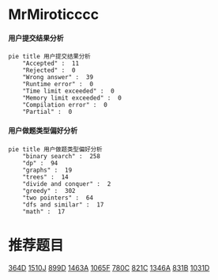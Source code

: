 # MrMiroticccc

<!-- tabs:start -->



#### **用户提交结果分析**

```mermaid
pie title 用户提交结果分析
    "Accepted" :  11
    "Rejected" :  0
    "Wrong answer" :  39
    "Runtime error" :  0
    "Time limit exceeded" :  0
    "Memory limit exceeded" :  0
    "Compilation error" :  0
    "Partial" :  0
```

#### **用户做题类型偏好分析**

```mermaid
pie title 用户做题类型偏好分析
    "binary search" :  258
    "dp" :  94
    "graphs" :  19
    "trees" :  14
    "divide and conquer" :  2
    "greedy" :  302
    "two pointers" :  64
    "dfs and similar" :  17
    "math" :  17
```



<!-- tabs:end -->
# 推荐题目
[364D](https://codeforces.com/contest/364/problem/D)
[1510J](https://codeforces.com/contest/1510/problem/J)
[899D](https://codeforces.com/contest/899/problem/D)
[1463A](https://codeforces.com/contest/1463/problem/A)
[1065F](https://codeforces.com/contest/1065/problem/F)
[780C](https://codeforces.com/contest/780/problem/C)
[821C](https://codeforces.com/contest/821/problem/C)
[1346A](https://codeforces.com/contest/1346/problem/A)
[831B](https://codeforces.com/contest/831/problem/B)
[1031D](https://codeforces.com/contest/1031/problem/D)
